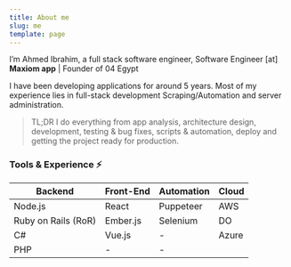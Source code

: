 ```yaml
---
title: About me
slug: me
template: page
---
```


I’m Ahmed Ibrahim, a full stack software engineer, Software Engineer [at] **Maxiom app** | Founder of 04 Egypt 

 I have been developing applications for around 5 years. Most of my experience lies in full-stack development Scraping/Automation and server administration.

 >TL;DR I do everything from app analysis, architecture design, development, testing & bug fixes, scripts & automation, deploy and getting the project ready for production.

### Tools & Experience ⚡️
|  Backend | Front-End | Automation | Cloud |
|--|--|--|--|
| Node.js   | React   | Puppeteer | AWS  |
| Ruby on Rails (RoR)   | Ember.js | Selenium | DO |
| C#    | Vue.js  | - | Azure |
| PHP  |  -  | - |  |



